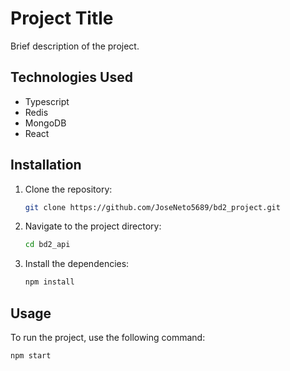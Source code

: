 # Project Title

Brief description of the project.

## Technologies Used

- Typescript
- Redis 
- MongoDB
- React

## Installation

1. Clone the repository:
    ```bash
    git clone https://github.com/JoseNeto5689/bd2_project.git
    ```
2. Navigate to the project directory:
    ```bash
    cd bd2_api
    ```
3. Install the dependencies:
    ```bash
    npm install
    ```

## Usage

To run the project, use the following command:
```bash
npm start